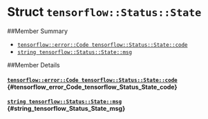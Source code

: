# Struct `tensorflow::Status::State`





##Member Summary

* [`tensorflow::error::Code tensorflow::Status::State::code`](#tensorflow_error_Code_tensorflow_Status_State_code)
* [`string tensorflow::Status::State::msg`](#string_tensorflow_Status_State_msg)

##Member Details

#### [`tensorflow::error::Code tensorflow::Status::State::code`](#tensorflow_error_Code_tensorflow_Status_State_code) {#tensorflow_error_Code_tensorflow_Status_State_code}





#### [`string tensorflow::Status::State::msg`](#string_tensorflow_Status_State_msg) {#string_tensorflow_Status_State_msg}




